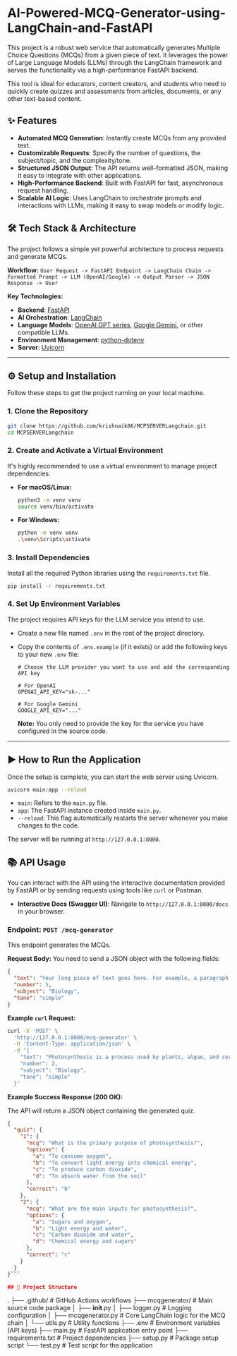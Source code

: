 # AI-Powered-MCQ-Generator-using-LangChain-and-FastAPI

This project is a robust web service that automatically generates Multiple Choice Questions (MCQs) from a given piece of text. It leverages the power of Large Language Models (LLMs) through the LangChain framework and serves the functionality via a high-performance FastAPI backend.

This tool is ideal for educators, content creators, and students who need to quickly create quizzes and assessments from articles, documents, or any other text-based content.

## ✨ Features

-   **Automated MCQ Generation**: Instantly create MCQs from any provided text.
-   **Customizable Requests**: Specify the number of questions, the subject/topic, and the complexity/tone.
-   **Structured JSON Output**: The API returns well-formatted JSON, making it easy to integrate with other applications.
-   **High-Performance Backend**: Built with FastAPI for fast, asynchronous request handling.
-   **Scalable AI Logic**: Uses LangChain to orchestrate prompts and interactions with LLMs, making it easy to swap models or modify logic.

## 🛠️ Tech Stack & Architecture

The project follows a simple yet powerful architecture to process requests and generate MCQs.

**Workflow:**
`User Request -> FastAPI Endpoint -> LangChain Chain -> Formatted Prompt -> LLM (OpenAI/Google) -> Output Parser -> JSON Response -> User`

**Key Technologies:**
-   **Backend**: [FastAPI](https://fastapi.tiangolo.com/)
-   **AI Orchestration**: [LangChain](https://www.langchain.com/)
-   **Language Models**: [OpenAI GPT series](https://openai.com/), [Google Gemini](https://deepmind.google/technologies/gemini/), or other compatible LLMs.
-   **Environment Management**: [python-dotenv](https://pypi.org/project/python-dotenv/)
-   **Server**: [Uvicorn](https://www.uvicorn.org/)

---

## ⚙️ Setup and Installation

Follow these steps to get the project running on your local machine.

### 1. Clone the Repository

```bash
git clone https://github.com/krishnaik06/MCPSERVERLangchain.git
cd MCPSERVERLangchain
```

### 2. Create and Activate a Virtual Environment

It's highly recommended to use a virtual environment to manage project dependencies.

-   **For macOS/Linux:**
    ```bash
    python3 -m venv venv
    source venv/bin/activate
    ```
-   **For Windows:**
    ```bash
    python -m venv venv
    .\venv\Scripts\activate
    ```

### 3. Install Dependencies

Install all the required Python libraries using the `requirements.txt` file.

```bash
pip install -r requirements.txt
```

### 4. Set Up Environment Variables

The project requires API keys for the LLM service you intend to use.

-   Create a new file named `.env` in the root of the project directory.
-   Copy the contents of `.env.example` (if it exists) or add the following keys to your new `.env` file:

    ```env
    # Choose the LLM provider you want to use and add the corresponding API key
    
    # For OpenAI
    OPENAI_API_KEY="sk-..."
    
    # For Google Gemini
    GOOGLE_API_KEY="..."
    ```

    **Note:** You only need to provide the key for the service you have configured in the source code.

---

## ▶️ How to Run the Application

Once the setup is complete, you can start the web server using Uvicorn.

```bash
uvicorn main:app --reload
```

-   `main`: Refers to the `main.py` file.
-   `app`: The FastAPI instance created inside `main.py`.
-   `--reload`: This flag automatically restarts the server whenever you make changes to the code.

The server will be running at `http://127.0.0.1:8000`.

## 📚 API Usage

You can interact with the API using the interactive documentation provided by FastAPI or by sending requests using tools like `curl` or Postman.

-   **Interactive Docs (Swagger UI)**: Navigate to `http://127.0.0.1:8000/docs` in your browser.

### Endpoint: `POST /mcq-generator`

This endpoint generates the MCQs.

**Request Body:**
You need to send a JSON object with the following fields:

```json
{
  "text": "Your long piece of text goes here. For example, a paragraph about photosynthesis...",
  "number": 5,
  "subject": "Biology",
  "tone": "simple"
}
```

**Example `curl` Request:**

```bash
curl -X 'POST' \
  'http://127.0.0.1:8000/mcq-generator' \
  -H 'Content-Type: application/json' \
  -d '{
    "text": "Photosynthesis is a process used by plants, algae, and certain bacteria to convert light energy into chemical energy, through a process that converts carbon dioxide and water into sugars and oxygen.",
    "number": 2,
    "subject": "Biology",
    "tone": "simple"
  }'
```

**Example Success Response (200 OK):**

The API will return a JSON object containing the generated quiz.

```json
{
  "quiz": {
    "1": {
      "mcq": "What is the primary purpose of photosynthesis?",
      "options": {
        "a": "To consume oxygen",
        "b": "To convert light energy into chemical energy",
        "c": "To produce carbon dioxide",
        "d": "To absorb water from the soil"
      },
      "correct": "b"
    },
    "2": {
      "mcq": "What are the main inputs for photosynthesis?",
      "options": {
        "a": "Sugars and oxygen",
        "b": "Light energy and water",
        "c": "Carbon dioxide and water",
        "d": "Chemical energy and sugars"
      },
      "correct": "c"
    }
  }
}```

## 📂 Project Structure

```
.
├── .github/                # GitHub Actions workflows
├── mcqgenerator/           # Main source code package
│   ├── __init__.py
│   ├── logger.py           # Logging configuration
│   ├── mcqgenerator.py     # Core LangChain logic for the MCQ chain
│   └── utils.py            # Utility functions
├── .env                    # Environment variables (API keys)
├── main.py                 # FastAPI application entry point
├── requirements.txt        # Project dependencies
├── setup.py                # Package setup script
└── test.py                 # Test script for the application
```
